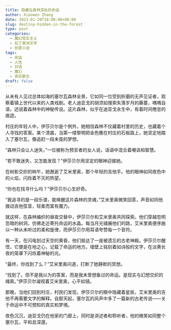 ```yaml
---
title: 隐藏在森林深处的命运
author: Xiaowen Zhang
date: 2023-01-20T18:00:00+08:00
slug: destiny-hidden-in-the-forest
type: post
categories:
  - 魔幻现实主义
  - 拉丁美洲文学
  - 创意小说
tags:
  - 命运
  - 人性
  - 对话
  - 魔幻
  - 真实散文
draft: false
---
```


从未有人见过总体如海的塞尔瓦森林全景，它如同一位受到折磨的无声见证者，观察着镇上世代以来的人类戏剧。老人迪亚戈的胡须如搜索失落岁月的藤蔓，喁喁自语，述说着森林中的神秘传说。这片森林，似乎在迪亚戈永生中，有着时间倦怠的痕迹。

村庄的年轻人中，伊莎贝尔是个例外，她相信森林不仅藏着村里的历史，也藏着个人寻找的答案。某个清晨，当第一缕黎明把金色撒在村庄的石板路上，她坚定地踏入了塞尔瓦，像追赶一段未竟的梦想。

“森林只会让人迷失，”一位被称为预言者的女人说，话语中混合着嘲讽和智慧。

“若不敢迷失，又怎能发现？”伊莎贝尔用坚定的眼神迎接她。

在树影交织的晌午，她邂逅了艾米里奥，那个年轻的吉他手。他的眼神如同夜色中的火焰，闪烁着不灭的热望。

“你也在找寻什么吗？”伊莎贝尔心生好奇。

“我追寻的是一段乐谱，能唤醒这片森林的灵魂，”艾米里奥微笑回答，声音如同他拨动吉他弦音，轻柔而富有魔力。

就这样，在森林编织的昼夜交替中，伊莎贝尔和艾米里奥共同探索。他们穿越忽明忽暗的树洞，仿佛走近寄托命运的水晶。每当月光铺展他们的路，艾米里奥便序曲以一种从未听过的柔和旋律，而伊莎贝尔用耳语夸赞每一个音符。

有一天，在闪电划过天空的黄昏，他们抵达了一座被遗忘的古老神殿。伊莎贝尔醒悟，它便是在地之心，记载了命运的地方。墙壁上铭刻着如诗般的文字，在淡黄长夜的笼罩下闪烁着神秘的光。

“最终，你找到了么？”艾米里奥问道，打断了她静默的冥想。

“找到了。但不是我以为的答案，而是我未曾想象过的命运。是现实与幻想交织的绳索。”伊莎贝尔凝视着艾米里奥，心平如镜。

那晚，当他们回到村庄，村民们发现，伊莎贝尔的眼中隐藏着星辰，艾米里奥的吉他不再需要文字的解释。自那天起，塞尔瓦的风声中多了一篇新的古老传说——关于命运中不可预知的真实和梦境。

夜色沉沉，迪亚戈仍在他家的门廊上，同时是讲述者和聆听者，他的微笑如同整个塞尔瓦，平和且深邃。